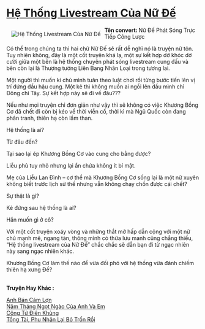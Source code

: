 <a href="https://utruyen.com/he-thong-livestream-cua-nu-de/16902/" title="Hệ Thống Livestream Của Nữ Đế"><h1>Hệ Thống Livestream Của Nữ Đế</h1></a><div style="display:table"><img align="right" style="float: left; padding: 10px;" src="https://utruyen.com/images/story/200x260/he-thong-livestream-cua-nu-de.jpg" alt="Hệ Thống Livestream Của Nữ Đế"><b>Tên convert: </b>Nữ Đế Phát Sóng Trực Tiếp Công Lược<p></p>Có thể trong chúng ta thì hai chữ Nữ Đế sẽ rất dễ nghĩ nó là truyện nữ tôn. Tuy nhiên không, đây là một cốt truyện khá lạ, một sự kết hợp dở khóc dở cười giữa một bên là hệ thống chuyên phát sóng livestream cung đấu và bên còn lại là Thượng tướng Liên Bang Nhân Loại trong tương lai.<p></p>Một người thì muốn kí chủ mình tuân theo luật chơi rồi từng bước tiến lên vị trí đứng đầu hậu cung. Một kẻ thì không muốn ai ngồi lên đầu mình chỉ Đông chỉ Tây. Sự kết hợp này sẽ đi về đâu???<p></p>Nếu như mọi truyện chỉ đơn giản như vậy thì sẽ không có việc Khương Bồng Cơ đã chết đi còn bị kéo về thời viễn cổ, thời kì mà Ngũ Quốc còn đang phân tranh, thiên hạ còn lầm than.<p></p>Hệ thống là ai?<p></p>Từ đâu đến?<p></p>Tại sao lại ép Khương Bồng Cơ vào cung cho bằng được?<p></p>Liễu phủ tuy nhỏ nhưng lại ẩn chứa không ít bí mật.<p></p>Mẹ của Liễu Lan Đình – cơ thể mà Khương Bồng Cơ sống lại là một nữ xuyên không biết trước lịch sử thế nhưng vẫn không chạy chốn được cái chết?<p></p>Sự thật là gì?<p></p>Kẻ đứng sau hệ thống là ai?<p></p>Hắn muốn gì ở cô?<p></p>Với một cốt truyện xoáy vòng và những thắt mở hấp dẫn cộng với một nữ chủ mạnh mẽ, ngang tàn, thông mình có thừa lưu manh cũng chẳng thiếu, “Hệ thống livestream của Nữ Đế” chắc chắc sẽ dẫn bạn đi từ ngạc nhiên này sang ngạc nhiên khác.<p></p>Khương Bồng Cơ làm thế nào để vừa đối phó với hệ thống vừa đánh chiếm thiên hạ xưng Đế?</div><p><br><b>Truyện Hay Khác :</b></p><a href="https://utruyen.com/anh-ban-cam-lon/12114/" alt="Anh Bán Cám Lợn">Anh Bán Cám Lợn</a><br/><a href="https://github.com/quanluxury/ngontinhhot/tree/master/truyenhay/19008/" alt="Năm Tháng Ngọt Ngào Của Anh Và Em">Năm Tháng Ngọt Ngào Của Anh Và Em</a><br/><a href="https://github.com/quanluxury/truyenhot/tree/master/truyenhay/481/" alt="Công Tử Điên Khùng">Công Tử Điên Khùng</a><br/><a href="https://github.com/quanluxury/truyenhot/tree/master/truyenhay/16314/" alt="Tổng Tài, Phu Nhân Lại Bỏ Trốn Rồi">Tổng Tài, Phu Nhân Lại Bỏ Trốn Rồi</a><br/>